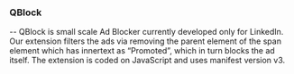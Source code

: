 ### QBlock
--
QBlock is small scale Ad Blocker currently developed only for LinkedIn. Our extension filters the ads via removing the parent element of the span element which has innertext as “Promoted”, which in turn blocks the ad itself. The extension is coded on JavaScript and uses manifest version v3.

